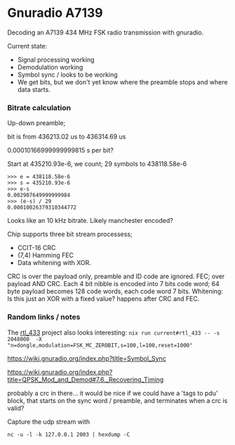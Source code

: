 # Gnuradio A7139


Decoding an A7139 434 MHz FSK radio transmission with gnuradio.

Current state:
- Signal processing working
- Demodulation working
- Symbol sync / looks to be working
- We get bits, but we don't yet know where the preamble stops and where data starts.

### Bitrate calculation
Up-down preamble;

bit is from 436213.02 us to 436314.69 us

0.00010166999999999815 s per bit?

Start at 435210.93e-6, we count; 29 symbols to 438118.58e-6


```
>>> e = 438118.58e-6
>>> s = 435210.93e-6
>>> e-s
0.002907649999999984
>>> (e-s) / 29
0.00010026379310344772
```

Looks like an 10 kHz bitrate. Likely manchester encoded?

Chip supports three bit stream processess;
- CCIT-16 CRC
- (7,4) Hamming FEC
- Data whitening with XOR.

CRC is over the payload only, preamble and ID code are ignored.
FEC; over payload AND CRC. Each 4 bit nibble is encoded into 7 bits code word; 64 byte payload becomes 128 code words, each code word 7 bits.
Whitening: Is this just an XOR with a fixed value? happens after CRC and FEC.


### Random links / notes
The [rtl_433](https://triq.org/rtl_433/) project also looks interesting:
`nix run current#rtl_433 -- -s 2048000  -X "n=dongle,modulation=FSK_MC_ZEROBIT,s=100,l=100,reset=1000"`




https://wiki.gnuradio.org/index.php?title=Symbol_Sync


https://wiki.gnuradio.org/index.php?title=QPSK_Mod_and_Demod#7.6._Recovering_Timing



probably a crc in there... it would be nice if we could have a 'tags to pdu' block, that starts on the sync word / preamble, and terminates when a crc is valid?


Capture the udp stream with
```
nc -u -l -k 127.0.0.1 2003 | hexdump -C
```
